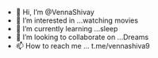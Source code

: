 - 👋 Hi, I’m @VennaShivay
- 👀 I’m interested in ...watching movies
- 🌱 I’m currently learning ...sleep
- 💞️ I’m looking to collaborate on ...Dreams
- 📫 How to reach me ...  t.me/vennashiva9

<!---
VennaShivay/VennaShivay is a ✨ special ✨ repository because its `README.md` (this file) appears on your GitHub profile.
You can click the Preview link to take a look at your changes.
--->
